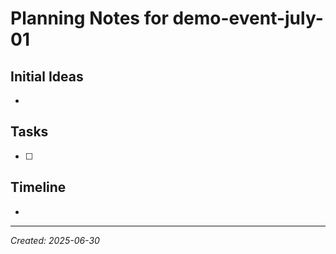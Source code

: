 # Planning Notes for demo-event-july-01

## Initial Ideas
- 

## Tasks
- [ ] 

## Timeline
- 

---
*Created: 2025-06-30*
